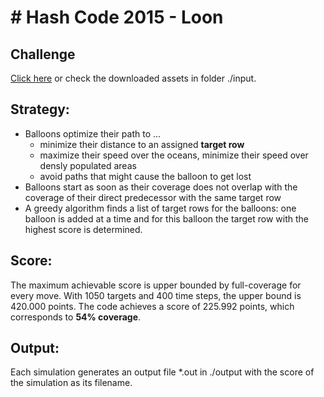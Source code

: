 # # Hash Code 2015 - Loon

## Challenge 
[Click here](https://hashcode.withgoogle.com/past_editions.html) or check the downloaded assets in folder ./input.

## Strategy:
- Balloons optimize their path to ...
    - minimize their distance to an assigned **target row**
    - maximize their speed over the oceans, minimize their speed over densly populated areas
    - avoid paths that might cause the balloon to get lost
- Balloons start as soon as their coverage does not overlap with the coverage of their direct predecessor with the same target row
- A greedy algorithm finds a list of target rows for the balloons: one balloon is added at a time and for this balloon the target row with the highest score is determined.

## Score:
The maximum achievable score is upper bounded by full-coverage for every move.
With 1050 targets and 400 time steps, the upper bound is 420.000 points. The code achieves a score of 225.992 points, which corresponds to **54% coverage**.

## Output:
Each simulation generates an output file *.out in ./output with the score of the simulation as its filename.
